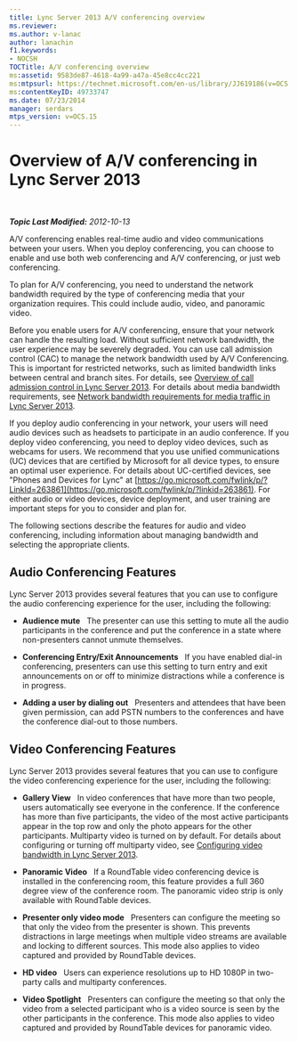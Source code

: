 ```yaml
---
title: Lync Server 2013 A/V conferencing overview
ms.reviewer: 
ms.author: v-lanac
author: lanachin
f1.keywords:
- NOCSH
TOCTitle: A/V conferencing overview
ms:assetid: 9583de87-4618-4a99-a47a-45e8cc4cc221
ms:mtpsurl: https://technet.microsoft.com/en-us/library/JJ619186(v=OCS.15)
ms:contentKeyID: 49733747
ms.date: 07/23/2014
manager: serdars
mtps_version: v=OCS.15
---
```


<div data-xmlns="http://www.w3.org/1999/xhtml">

<div class="topic" data-xmlns="http://www.w3.org/1999/xhtml" data-msxsl="urn:schemas-microsoft-com:xslt" data-cs="https://msdn.microsoft.com/">

<div data-asp="https://msdn2.microsoft.com/asp">

# Overview of A/V conferencing in Lync Server 2013

</div>

<div id="mainSection">

<div id="mainBody">

<span> </span>

_**Topic Last Modified:** 2012-10-13_

A/V conferencing enables real-time audio and video communications between your users. When you deploy conferencing, you can choose to enable and use both web conferencing and A/V conferencing, or just web conferencing.

To plan for A/V conferencing, you need to understand the network bandwidth required by the type of conferencing media that your organization requires. This could include audio, video, and panoramic video.

Before you enable users for A/V conferencing, ensure that your network can handle the resulting load. Without sufficient network bandwidth, the user experience may be severely degraded. You can use call admission control (CAC) to manage the network bandwidth used by A/V Conferencing. This is important for restricted networks, such as limited bandwidth links between central and branch sites. For details, see [Overview of call admission control in Lync Server 2013](lync-server-2013-overview-of-call-admission-control.md). For details about media bandwidth requirements, see [Network bandwidth requirements for media traffic in Lync Server 2013](lync-server-2013-network-bandwidth-requirements-for-media-traffic.md).

If you deploy audio conferencing in your network, your users will need audio devices such as headsets to participate in an audio conference. If you deploy video conferencing, you need to deploy video devices, such as webcams for users. We recommend that you use unified communications (UC) devices that are certified by Microsoft for all device types, to ensure an optimal user experience. For details about UC-certified devices, see "Phones and Devices for Lync" at [https://go.microsoft.com/fwlink/p/?LinkId=263861](https://go.microsoft.com/fwlink/p/?linkid=263861). For either audio or video devices, device deployment, and user training are important steps for you to consider and plan for.

The following sections describe the features for audio and video conferencing, including information about managing bandwidth and selecting the appropriate clients.

<div>

## Audio Conferencing Features

Lync Server 2013 provides several features that you can use to configure the audio conferencing experience for the user, including the following:

  - **Audience mute**   The presenter can use this setting to mute all the audio participants in the conference and put the conference in a state where non-presenters cannot unmute themselves.

  - **Conferencing Entry/Exit Announcements**   If you have enabled dial-in conferencing, presenters can use this setting to turn entry and exit announcements on or off to minimize distractions while a conference is in progress.

  - **Adding a user by dialing out**   Presenters and attendees that have been given permission, can add PSTN numbers to the conferences and have the conference dial-out to those numbers.

</div>

<div>

## Video Conferencing Features

Lync Server 2013 provides several features that you can use to configure the video conferencing experience for the user, including the following:

  - **Gallery View**   In video conferences that have more than two people, users automatically see everyone in the conference. If the conference has more than five participants, the video of the most active participants appear in the top row and only the photo appears for the other participants. Multiparty video is turned on by default. For details about configuring or turning off multiparty video, see [Configuring video bandwidth in Lync Server 2013](lync-server-2013-configuring-video-bandwidth.md).

  - **Panoramic Video**   If a RoundTable video conferencing device is installed in the conferencing room, this feature provides a full 360 degree view of the conference room. The panoramic video strip is only available with RoundTable devices.

  - **Presenter only video mode**   Presenters can configure the meeting so that only the video from the presenter is shown. This prevents distractions in large meetings when multiple video streams are available and locking to different sources. This mode also applies to video captured and provided by RoundTable devices.

  - **HD video**   Users can experience resolutions up to HD 1080P in two-party calls and multiparty conferences.

  - **Video Spotlight**   Presenters can configure the meeting so that only the video from a selected participant who is a video source is seen by the other participants in the conference. This mode also applies to video captured and provided by RoundTable devices for panoramic video.

</div>

</div>

<span> </span>

</div>

</div>

</div>

